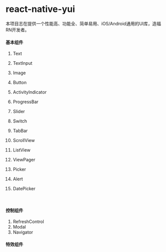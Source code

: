 # react-native-yui
本项目志在提供一个性能高、功能全、简单易用、iOS/Android通用的UI库，造福RN开发者。



#### 基本组件

1. Text

2. TextInput

3. Image

4. Button

5. ActivityIndicator

6. ProgressBar

7. Slider

8. Switch

9. TabBar

10. ScrollView

11. ListView

12. ViewPager

13. Picker

14. Alert

15. DatePicker

    ​

#### 控制组件

1. RefreshControl
2. Modal
3. Navigator



#### 特效组件


